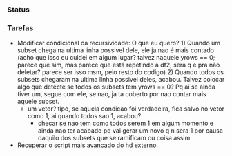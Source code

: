 ### Status

### Tarefas

- Modificar condicional da recursividade: O que eu quero? 1) Quando um subset chega na ultima linha possivel dele, ele ja nao é mais contado (acho que isso eu cuidei em algum lugar? talvez naquele yrows == 0; parece que sim, mas parece que está repetindo a df2, sera q é pra não deletar? parece ser isso msm, pelo resto do codigo) 2) Quando todos os subsets chegaram na ultima linha possivel deles, acabou. Talvez colocar algo que detecte se todos os subsets tem yrows == 0? Pq ai se ainda tiver um, segue com ele, se nao, ja ta coberto por nao contar mais aquele subset. 
	- um vetor? tipo, se aquela condicao foi verdadeira, fica salvo no vetor como 1, ai quando todos sao 1, acabou?
		- checar se nao tem como todos serem 1 em algum momento e ainda nao ter acabado pq vai gerar um novo q n sera 1 por causa daquilo dos subsets que se ramificam ou coisa assim.
- Recuperar o script mais avancado do hd externo.